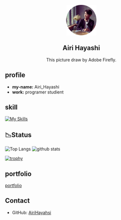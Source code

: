 <p align="center">
 <img width="100px" src="/logo.png" align="center" alt="GitHub Readme Stats" />
 <h2 align="center">Airi Hayashi</h2>
 <p align="center">This picture draw by Adobe Firefly.</p>
</p>


## profile

- **my-name:** Airi_Hayashi
- **work:** programer studient


## skill
[![My Skills](https://skillicons.dev/icons?i=html,css,javascript,python,md&theme=dark)](https://skillicons.dev)

## 📉Status
<p align="left"> 
  <img alt="Top Langs" height="150px" src="https://github-readme-stats.vercel.app/api/top-langs/?username=AiriHayashi&layout=compact&show_icons=true&theme=dark" />
  <img alt="github stats" height="150px" src="https://github-readme-stats.vercel.app/api?username=AiriHayashi&theme=dark&show_icons=ture" />
</p>

[![trophy](https://github-profile-trophy.vercel.app/?username=AiriHayashi&theme=onedark)](https://github.com/ryo-ma/github-profile-trophy)



## portfolio

[portfolio](リンク)

## Contact

- GitHub: [AiriHayahsi](@AiriHayashi)

